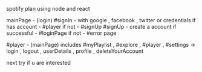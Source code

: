 spotify plan using node and react

mainPage - (login)
#signIn - with google , facebook , twitter or credentials 
if has account - #player 
if not - #signUp 
#signUp - create a account 
if successful - #loginPage
if not - #error page 

#player - (mainPage) includes
#myPlaylist , 
#explore , 
#player , 
#settings -> login , logout , userDetails , profile , deleteYourAccount 


<!-- https://www.youtube.com/watch?v=KdGfhSpT6pc --> next try if u are interested 